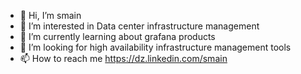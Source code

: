 - 👋 Hi, I’m smain
- 👀 I’m interested in Data center infrastructure management
- 🌱 I’m currently learning about grafana products
- 💞️ I’m looking for high availability infrastructure  management tools
- 📫 How to reach me https://dz.linkedin.com/smain

<!---
asmain/asmain is a ✨ special ✨ repository because its `README.md` (this file) appears on your GitHub profile.
You can click the Preview link to take a look at your changes.
--->
